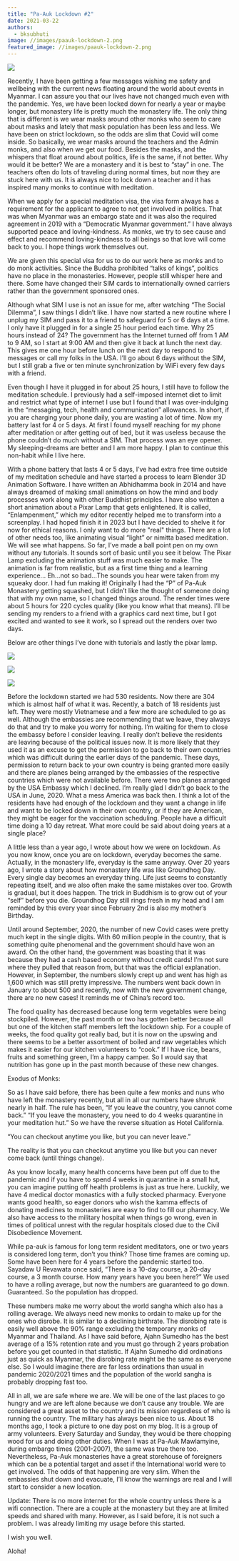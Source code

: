 ```yaml
---
title: "Pa-Auk Lockdown #2"
date: 2021-03-22
authors: 
  - bksubhuti
image: //images/paauk-lockdown-2.png
featured_image: //images/paauk-lockdown-2.png
---
```


![](/images/paauk-lockdown-2.png)

Recently, I have been getting a few messages wishing me safety and wellbeing with the current news floating around the world about events in Myanmar. I can assure you that our lives have not changed much even with the pandemic. Yes, we have been locked down for nearly a year or maybe longer, but monastery life is pretty much the monastery life. The only thing that is different is we wear masks around other monks who seem to care about masks and lately that mask population has been less and less. We have been on strict lockdown, so the odds are slim that Covid will come inside. So basically, we wear masks around the teachers and the Admin monks, and also when we get our food. Besides the masks, and the whispers that float around about politics, life is the same, if not better. Why would it be better? We are a monastery and it is best to “stay” in one. The teachers often do lots of traveling during normal times, but now they are stuck here with us. It is always nice to lock down a teacher and it has inspired many monks to continue with meditation.

When we apply for a special meditation visa, the visa form always has a requirement for the applicant to agree to not get involved in politics. That was when Myanmar was an embargo state and it was also the required agreement in 2019 with a “Democratic Myanmar government.” I have always supported peace and loving-kindness. As monks, we try to see cause and effect and recommend loving-kindness to all beings so that love will come back to you. I hope things work themselves out.

We are given this special visa for us to do our work here as monks and to do monk activities. Since the Buddha prohibited “talks of kings”, politics have no place in the monasteries. However, people still whisper here and there. Some have changed their SIM cards to internationally owned carriers rather than the government sponsored ones.

Although what SIM I use is not an issue for me, after watching “The Social Dilemma”, I saw things I didn’t like. I have now started a new routine where I unplug my SIM and pass it to a friend to safeguard for 5 or 6 days at a time. I only have it plugged in for a single 25 hour period each time. Why 25 hours instead of 24? The government has the Internet turned off from 1 AM to 9 AM, so I start at 9:00 AM and then give it back at lunch the next day. This gives me one hour before lunch on the next day to respond to messages or call my folks in the USA. I’ll go about 6 days without the SIM, but I still grab a five or ten minute synchronization by WiFi every few days with a friend.

Even though I have it plugged in for about 25 hours, I still have to follow the meditation schedule. I previously had a self-imposed internet diet to limit and restrict what type of internet I use but I found that I was over-indulging in the “messaging, tech, health and communication” allowances. In short, if you are charging your phone daily, you are wasting a lot of time. Now my battery last for 4 or 5 days. At first I found myself reaching for my phone after meditation or after getting out of bed, but it was useless because the phone couldn’t do much without a SIM. That process was an eye opener. My sleeping-dreams are better and I am more happy. I plan to continue this non-habit while I live here.

With a phone battery that lasts 4 or 5 days, I’ve had extra free time outside of my meditation schedule and have started a process to learn Blender 3D Animation Software. I have written an Abhidhamma book in 2014 and have always dreamed of making small animations on how the mind and body processes work along with other Buddhist principles. I have also written a short animation about a Pixar Lamp that gets enlightened. It is called, “Enlampenment,” which my editor recently helped me to transform into a screenplay. I had hoped finish it in 2023 but I have decided to shelve it for now for ethical reasons. I only want to do more "real" things. There are a lot of other needs too, like animating visual “light” or nimitta based meditation. We will see what happens. So far, I’ve made a ball point pen on my own without any tutorials. It sounds sort of basic until you see it below. The Pixar Lamp excluding the animation stuff was much easier to make. The animation is far from realistic, but as a first time thing and a learning experience... Eh...not so bad...The sounds you hear were taken from my squeaky door. I had fun making it! Originally I had the “P” of Pa-Auk Monastery getting squashed, but I didn’t like the thought of someone doing that with my own name, so I changed things around. The render times were about 5 hours for 220 cycles quality (like you know what that means). I’ll be sending my renders to a friend with a graphics card next time, but I got excited and wanted to see it work, so I spread out the renders over two days.

Below are other things I’ve done with tutorials and lastly the pixar lamp.

![](/images/glasses-and-headphone-1024x576.png)

![](/images/blender-screen-ballpen-1024x558.png)

![](/images/buddha-light2-1024x576.png)

Before the lockdown started we had 530 residents. Now there are 304 which is almost half of what it was. Recently, a batch of 18 residents just left. They were mostly Vietnamese and a few more are scheduled to go as well. Although the embassies are recommending that we leave, they always do that and try to make you worry for nothing. I’m waiting for them to close the embassy before I consider leaving. I really don’t believe the residents are leaving because of the political issues now. It is more likely that they used it as an excuse to get the permission to go back to their own countries which was difficult during the earlier days of the pandemic. These days, permission to return back to your own country is being granted more easily and there are planes being arranged by the embassies of the respective countries which were not available before. There were two planes arranged by the USA Embassy which I declined. I’m really glad I didn’t go back to the USA in June, 2020. What a mess America was back then. I think a lot of the residents have had enough of the lockdown and they want a change in life and want to be locked down in their own country, or if they are American, they might be eager for the vaccination scheduling. People have a difficult time doing a 10 day retreat. What more could be said about doing years at a single place?

A little less than a year ago, I wrote about how we were on lockdown. As you now know, once you are on lockdown, everyday becomes the same. Actually, in the monastery life, everyday is the same anyway. Over 20 years ago, I wrote a story about how monastery life was like Groundhog Day. Every single day becomes an everyday thing. Life just seems to constantly repeating itself, and we also often make the same mistakes over too. Growth is gradual, but it does happen. The trick in Buddhism is to grow out of your “self” before you die. Groundhog Day still rings fresh in my head and I am reminded by this every year since February 2nd is also my mother’s Birthday.

Until around September, 2020, the number of new Covid cases were pretty much kept in the single digits. With 60 million people in the country, that is something quite phenomenal and the government should have won an award. On the other hand, the government was boasting that it was because they had a cash based economy without credit cards! I’m not sure where they pulled that reason from, but that was the official explanation. However, in September, the numbers slowly crept up and went has high as 1,600 which was still pretty impressive. The numbers went back down in January to about 500 and recently, now with the new government change, there are no new cases! It reminds me of China’s record too.

The food quality has decreased because long term vegetables were being stockpiled. However, the past month or two has gotten better because all but one of the kitchen staff members left the lockdown ship. For a couple of weeks, the food quality got really bad, but it is now on the upswing and there seems to be a better assortment of boiled and raw vegetables which makes it easier for our kitchen volunteers to “cook.” If I have rice, beans, fruits and something green, I’m a happy camper. So I would say that nutrition has gone up in the past month because of these new changes.

Exodus of Monks:

So as I have said before, there has been quite a few monks and nuns who have left the monastery recently, but all in all our numbers have shrunk nearly in half. The rule has been, “If you leave the country, you cannot come back.” “If you leave the monastery, you need to do 4 weeks quarantine in your meditation hut.” So we have the reverse situation as Hotel California.

“You can checkout anytime you like, but you can never leave.”

The reality is that you can checkout anytime you like but you can never come back (until things change).

As you know locally, many health concerns have been put off due to the pandemic and if you have to spend 4 weeks in quarantine in a small hut, you can imagine putting off health problems is just as true here. Luckily, we have 4 medical doctor monastics with a fully stocked pharmacy. Everyone wants good health, so eager donors who wish the kamma effects of donating medicines to monasteries are easy to find to fill our pharmacy. We also have access to the military hospital when things go wrong, even in times of political unrest with the regular hospitals closed due to the Civil Disobedience Movement.

While pa-auk is famous for long term resident meditators, one or two years is considered long term, don’t you think? Those time frames are coming up. Some have been here for 4 years before the pandemic started too. Sayadaw U Revawata once said, “There is a 10-day course, a 20-day course, a 3 month course. How many years have you been here?” We used to have a rolling average, but now the numbers are guaranteed to go down. Guaranteed. So the population has dropped.

These numbers make me worry about the world sangha which also has a rolling average. We always need new monks to ordain to make up for the ones who disrobe. It is similar to a declining birthrate. The disrobing rate is easily well above the 90% range excluding the temporary monks of Myanmar and Thailand. As I have said before, Ajahn Sumedho has the best average of a 15% retention rate and you must go through 2 years probation before you get counted in that statistic. If Ajahn Sumedho did ordinations just as quick as Myanmar, the disrobing rate might be the same as everyone else. So I would imagine there are far less ordinations than usual in pandemic 2020/2021 times and the population of the world sangha is probably dropping fast too.

All in all, we are safe where we are. We will be one of the last places to go hungry and we are left alone because we don’t cause any trouble. We are considered a great asset to the country and its mission regardless of who is running the country. The military has always been nice to us. About 18 months ago, I took a picture to one day post on my blog. It is a group of army volunteers. Every Saturday and Sunday, they would be there chopping wood for us and doing other duties. When I was at Pa-Auk Mawlamyine, during embargo times (2001-2007), the same was true there too. Nevertheless, Pa-Auk monasteries have a great storehouse of foreigners which can be a potential target and asset if the International world were to get involved. The odds of that happening are very slim. When the embassies shut down and evacuate, I’ll know the warnings are real and I will start to consider a new location.

Update: There is no more internet for the whole country unless there is a wifi connection. There are a couple at the monastery but they are at limited speeds and shared with many. However, as I said before, it is not such a problem. I was already limiting my usage before this started.

I wish you well.

Aloha!